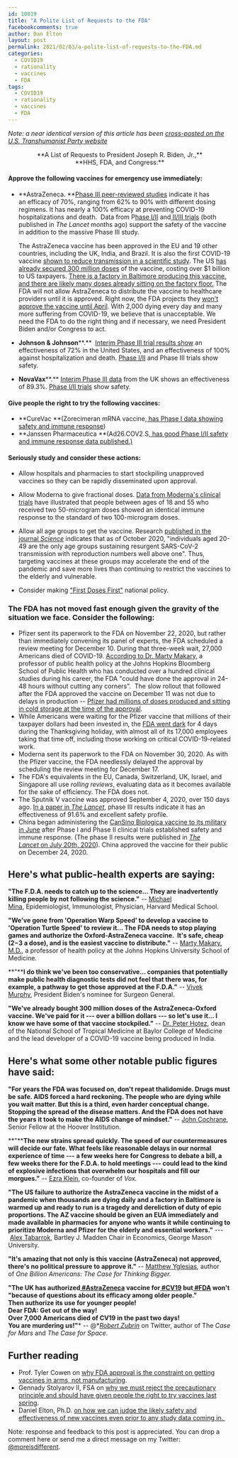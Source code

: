 ```yaml
---
id: 10019
title: "A Polite List of Requests to the FDA"
facebookcomments: true
author: Dan Elton
layout: post
permalink: 2021/02/03/a-polite-list-of-requests-to-the-FDA.md
categories:
  - COVID19
  - rationality
  - vaccines
  - FDA
tags:
  - COVID19
  - rationality
  - vaccines
  - FDA
---
```


*Note: a near identical version of this article has been [cross-posted on the U.S. Transhumanist Party website](http://transhumanist-party.org/2021/02/03/requests-to-the-fda/)*

<center>**A List of Requests to President Joseph R. Biden, Jr.,**<br/>
**HHS, FDA, and Congress:**</center>

#### Approve the following vaccines for emergency use immediately:

-   **AstraZeneca. **[Phase III peer-reviewed studies](https://www.thelancet.com/journals/lancet/article/PIIS0140-6736(20)32661-1/fulltext) indicate it has an efficacy of 70%, ranging from 62% to 90% with different dosing regimens. It has nearly a 100% efficacy at preventing COVID-19 hospitalizations and death.  Data from P[hase I/II](https://www.thelancet.com/journals/lancet/article/PIIS0140-6736(20)31604-4/fulltext) and[ II/III trials](https://www.thelancet.com/journals/lancet/article/PIIS0140-6736(20)32466-1/fulltext) (both published in *The Lancet* months ago) support the safety of the vaccine in addition to the massive Phase III study.

    The AstraZeneca vaccine has been approved in the EU and 19 other countries, including the UK, India, and Brazil. It is also the first COVID-19 vaccine [shown to reduce transmission in a scientific study](https://papers.ssrn.com/sol3/papers.cfm?abstract_id=3777268). The US [has already secured 300 million doses](https://www.reuters.com/article/us-health-coronavirus-astrazeneca/u-s-secures-300-million-doses-of-potential-astrazeneca-covid-19-vaccine-idUSKBN22X0J9) of the vaccine, costing over $1 billion to US taxpayers. [There is a factory in Baltimore producing this vaccine, and there are likely many doses already sitting on the factory floor.](https://www.baltimoresun.com/coronavirus/bs-pr-hs-making-more-vaccine-20210129-5dmn7hxib5dm3hyuiohxb7iibe-story.html) The FDA will not allow AstraZeneca to distribute the vaccine to healthcare providers until it is approved. Right now, the FDA projects they [won't approve the vaccine until April](https://www.reuters.com/article/us-health-coronavirus-usa-astrazeneca/emergency-u-s-authorization-for-astrazeneca-covid-19-vaccine-likely-in-april-idUSKBN29420M). With 2,000 dying every day and many more suffering from COVID-19, we believe that is unacceptable. We need the FDA to do the right thing and if necessary, we need President Biden and/or Congress to act.
-   **Johnson & Johnson****.**  [Interim Phase III trial results show](https://www.jnj.com/johnson-johnson-announces-single-shot-janssen-covid-19-vaccine-candidate-met-primary-endpoints-in-interim-analysis-of-its-phase-3-ensemble-trial) an effectiveness of 72% in the United States, and an effectiveness of 100% against hospitalization and death. [Phase I/II](https://www.nejm.org/doi/10.1056/NEJMoa2034201) and Phase III trials show safety.

-   **NovaVax****.** [Interim Phase III data](https://ir.novavax.com/news-releases/news-release-details/novavax-covid-19-vaccine-demonstrates-893-efficacy-uk-phase-3) from the UK shows an effectiveness of 89.3%. [Phase I/II trials](https://www.nejm.org/doi/10.1056/NEJMoa2026920) show safety.

#### Give people the right to try the following vaccines: 

-   **CureVac **(Zorecimeran mRNA vaccine,[ has Phase I data showing safety and immune response](https://www.medrxiv.org/content/10.1101/2020.11.09.20228551v1))
-   **Janssen Pharmaceutica **(Ad26.COV2.S,[ has good Phase I/II safety and immune response data published.)](https://www.nejm.org/doi/10.1056/NEJMoa2034201)

#### Seriously study and consider these actions: 

-   Allow hospitals and pharmacies to start stockpiling unapproved vaccines so they can be rapidly disseminated upon approval. 
-   Allow Moderna to give fractional doses. [Data from Moderna's clinical trials](https://www.fda.gov/media/144434/download) have illustrated that people between ages of 18 and 55 who received two 50-microgram doses showed an identical immune response to the standard of two 100-microgram doses.
-   Allow all age groups to get the vaccine. Research [published in the journal *Science*](https://science.sciencemag.org/content/early/2021/02/01/science.abe8372) indicates that as of October 2020, "individuals aged 20-49 are the only age groups sustaining resurgent SARS-CoV-2 transmission with reproduction numbers well above one". Thus, targeting vaccines at these groups may accelerate the end of the pandemic and save more lives than continuing to restrict the vaccines to the elderly and vulnerable.

-   Consider making ["First Doses First"](https://marginalrevolution.com/marginalrevolution/author/alex-tabarrok) national policy.

### The FDA has not moved fast enough given the gravity of the situation we face. Consider the following:

-   Pfizer sent its paperwork to the FDA on November 22, 2020, but rather than immediately convening its panel of experts, the FDA scheduled a review meeting for December 10. During that three-week wait, 27,000 Americans died of COVID-19. [According to Dr. Marty Makary](https://thedispatch.com/p/fda-career-staff-are-delaying-the), a professor of public health policy at the Johns Hopkins Bloomberg School of Public Health who has conducted over a hundred clinical studies during his career, the FDA "could have done the approval in 24-48 hours without cutting any corners".  The slow rollout that followed after the FDA approved the vaccine on December 11 was not due to delays in production -- [Pfizer had millions of doses produced and sitting in cold storage at the time of the approval](https://www.huffpost.com/entry/pfizer-warehouse-doses-trump-administration_n_5fdbe0c4c5b6094c0ff08c4a?guccounter=1&guce_referrer=aHR0cHM6Ly93d3cuZ29vZ2xlLmNvbS8&guce_referrer_sig=AQAAANbR5l4y6cgyc0rgXIvrarHT-q9kvsm6ZeYRZqhNto9A_P0fNZWrN-qJ1RV_XhMeQv501l0X2LtNIqd7XLZCuto2kKtvj1llNcShaGezae93s2r_Cy9nYm3oQgQPnv9GO_tS6qE6kOI67KYbrT86PiwH1RQgtxqKJMPNbJ-fkN6O). 
-   While Americans were waiting for the Pfizer vaccine that millions of their taxpayer dollars had been invested in, the [FDA went dark](https://thedispatch.com/p/fda-career-staff-are-delaying-the) for 4 days during the Thanksgiving holiday, with almost all of its 17,000 employees taking that time off, including those working on critical COVID-19-related work. 
-   Moderna sent its paperwork to the FDA on November 30, 2020. As with the Pfizer vaccine, the FDA needlessly delayed the approval by scheduling the review meeting for December 17. 
-   The FDA's equivalents in the EU, Canada, Switzerland, UK, Israel, and Singapore all use *rolling reviews*, evaluating data as it becomes available for the sake of efficiency. The FDA does not. 
-   The Sputnik V vaccine was approved September 4, 2020, over 150 days ago. [In a paper in *The Lancet*](https://www.thelancet.com/journals/lancet/article/PIIS0140-6736(21)00234-8/fulltext), phase III results indicate it has an effectiveness of 91.6% and excellent safety profile. 
-   China began administering the [CanSino Biologica vaccine to its military in June](https://www.reuters.com/article/us-health-coronavirus-china-vaccine/cansinos-covid-19-vaccine-candidate-approved-for-military-use-in-china-idUSKBN2400DZ) after Phase I and Phase II clinical trials established safety and immune response. (The phase II results were published in [*The Lancet* on July 20th, 2020](https://www.thelancet.com/journals/lancet/article/PIIS0140-6736(20)31605-6/fulltext)). China approved the vaccine for their public on December 24, 2020. 

## Here's what public-health experts are saying:

**"The F.D.A. needs to catch up to the science... They are inadvertently killing people by not following the science."** -- [Michael Mina](https://www.nytimes.com/2021/01/28/opinion/new-covid-strain.html), Epidemiologist, Immunologist, Physician, Harvard Medical School.

**"We've gone from 'Operation Warp Speed' to develop a vaccine to 'Operation Turtle Speed' to review it... The FDA needs to stop playing games and authorize the Oxford-AstraZeneca vaccine.  It's safe, cheap ($2-$3 a dose), and is the easiest vaccine to distribute."** -- [Marty Makary, M.D.](https://www.foxnews.com/opinion/covid-vaccinations-too-slow-dr-marty-makary), a professor of health policy at the Johns Hopkins University School of Medicine. 

**"****I do think we've been too conservative... companies that potentially make public health diagnostic tests did not feel that there was, for example, a pathway to get those approved at the F.D.A."** -- [Vivek Murphy](https://www.nytimes.com/2021/01/26/opinion/ezra-klein-podcast-vivek-murthy.html?showTranscript=1), President Biden's nominee for Surgeon General.

**"We've already bought 300 million doses of the AstraZeneca-Oxford vaccine. We've paid for it --- over a billion dollars --- so let's use it... I know we have some of that vaccine stockpiled."** -- [Dr. Peter Hotez](https://www.houstonchronicle.com/news/houston-texas/health/article/hotez-covid-vaccine-variant-Q-A-texas-biden-admin-15906950.php?utm_campaign=CMS%20Sharing%20Tools%20(Premium)&utm_source=t.co&utm_medium=referral), dean of the National School of Tropical Medicine at Baylor College of Medicine and the lead developer of a COVID-19 vaccine being produced in India.

## Here's what some other notable public figures have said:

**"For years the FDA was focused on, don't repeat thalidomide. Drugs must be safe. AIDS forced a hard reckoning. The people who are dying while you wait matter. But this is a third, even harder conceptual change. Stopping the spread of the disease matters. And the FDA does not have the years it took to make the AIDS change of mindset."** -- [John Cochrane](https://johnhcochrane.blogspot.com/2021/01/fda-vs-astra-zeneca-bureaucracy-vs.html?spref=tw), Senior Fellow at the Hoover Institution. 

**"****The new strains spread quickly. The speed of our countermeasures will decide our fate. What feels like reasonable delays in our normal experience of time --- a few weeks here for Congress to debate a bill, a few weeks there for the F.D.A. to hold meetings --- could lead to the kind of explosive infections that overwhelm our hospitals and fill our morgues."** -- [Ezra Klein,](https://www.nytimes.com/2021/01/28/opinion/new-covid-strain.html) co-founder of *Vox.*

**"The US failure to authorize the AstraZeneca vaccine in the midst of a pandemic when thousands are dying daily and a factory in Baltimore is warmed up and ready to run is a tragedy and dereliction of duty of epic proportions. The AZ vaccine should be given an EUA immediately and made available in pharmacies for anyone who wants it while continuing to prioritize Moderna and Pfizer for the elderly and essential workers."** --- [Alex Tabarrok](https://marginalrevolution.com/marginalrevolution/2021/01/pascal-soriot-on-first-doses-first.html), Bartley J. Madden Chair in Economics, George Mason University. 

**"It's amazing that not only is this vaccine (AstraZeneca) not approved, there's no political pressure to approve it."** -- [Matthew Yglesias](https://twitter.com/mattyglesias/status/1356935647580327937), author of *One Billion Americans*: *The Case for Thinking Bigger.*

**"The UK has authorized[ #AstraZeneca](https://twitter.com/hashtag/AstraZeneca?src=hashtag_click) vaccine for[ #CV19](https://twitter.com/hashtag/CV19?src=hashtag_click) but[ #FDA](https://twitter.com/hashtag/FDA?src=hashtag_click) won't "because of questions about its efficacy among older people."\
Then authorize its use for younger people!\
Dear FDA: Get out of the way!\
Over 7,000 Americans died of CV19 in the past two days!\
You are murdering us!"*** -- @*[*Robert Zubrin*](https://twitter.com/robert_zubrin/status/1344627427033550849) on Twitter, author of The *Case for Mars* and *The Case for Space*.

## Further reading

-   Prof. Tyler Cowen on [why FDA approval is the constraint on getting vaccines in arms, not manufacturing](https://marginalrevolution.com/marginalrevolution/2020/12/fallacies-about-constraints.html).  
-   Gennady Stolyarov II, FSA on [why we must reject the precautionary principle and should have given people the right to try vaccines last spring](https://transhumanist-party.org/2020/12/15/reject-precautionary-principle/). 
-   Daniel Elton, Ph.D. [on how we can judge the likely safety and effectiveness of new vaccines even prior to any study data coming in. ](http://www.moreisdifferent.com/2021/02/01/judging-vaccine-safety-and-rejecting-the-precautionary-principle)



Note: response and feedback to this post is appreciated. You can drop a comment here or send me a direct message on my Twitter: [@moreisdifferent](https://twitter.com/moreisdifferent).
